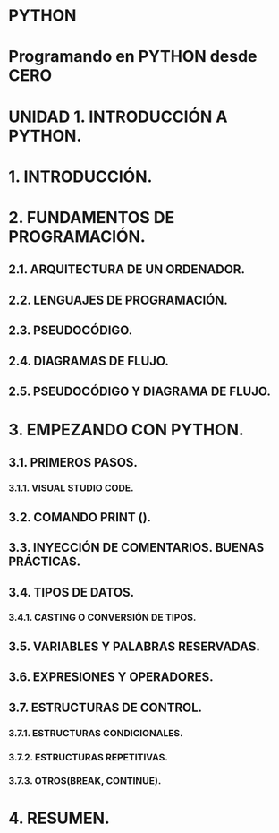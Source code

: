 # PYTHON
#  Programando en PYTHON desde CERO
#  UNIDAD 1. INTRODUCCIÓN A PYTHON.
#        1. INTRODUCCIÓN.
#        2. FUNDAMENTOS DE PROGRAMACIÓN.
##          2.1. ARQUITECTURA DE UN ORDENADOR.
##          2.2. LENGUAJES DE PROGRAMACIÓN.
##          2.3. PSEUDOCÓDIGO.
##          2.4. DIAGRAMAS DE FLUJO.
##          2.5. PSEUDOCÓDIGO Y DIAGRAMA DE FLUJO.
#        3. EMPEZANDO CON PYTHON.
##          3.1. PRIMEROS PASOS.
###            3.1.1. VISUAL STUDIO CODE.
##          3.2. COMANDO PRINT ().
##          3.3. INYECCIÓN DE COMENTARIOS. BUENAS PRÁCTICAS.
##          3.4. TIPOS DE DATOS.
###            3.4.1. CASTING O CONVERSIÓN DE TIPOS.
##          3.5. VARIABLES Y PALABRAS RESERVADAS.
##          3.6. EXPRESIONES Y OPERADORES.
##          3.7. ESTRUCTURAS DE CONTROL.
###            3.7.1. ESTRUCTURAS CONDICIONALES.
###            3.7.2. ESTRUCTURAS REPETITIVAS.
###            3.7.3. OTROS(BREAK, CONTINUE).
#         4. RESUMEN.
